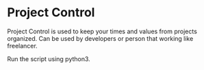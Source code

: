 # Project Control

Project Control is used to keep your times and values from projects organized. Can be used by developers or person that working like freelancer.

Run the script using python3.
